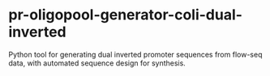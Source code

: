 # pr-oligopool-generator-coli-dual-inverted
Python tool for generating dual inverted promoter sequences from flow-seq data, with automated sequence design for synthesis.
